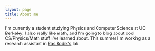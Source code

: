 ```yaml
---
layout: page
title: About me
---
```


I'm currently a student studying Physics and Computer Science at UC Berkeley. I
also really like math, and I'm going to blog about cool CS/Physics/Math stuff
I've learned about. This summer I'm working as a research assistant in
[Ras Bodik's][bodik] lab.


[bodik]: http://www.cs.berkeley.edu/~bodik/

